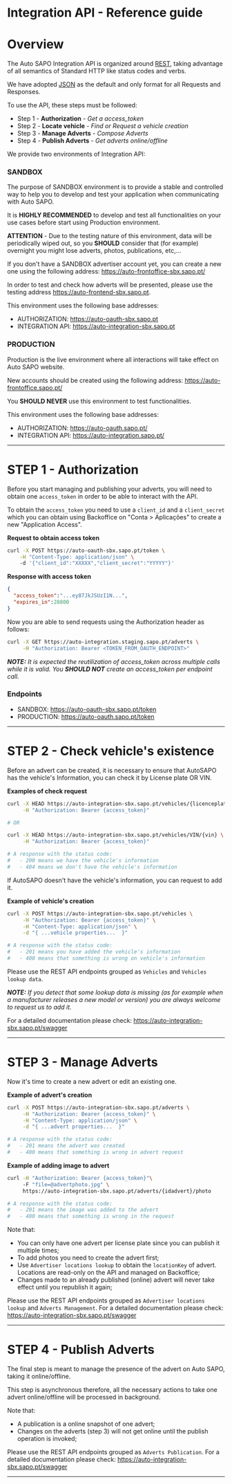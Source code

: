 # Integration API - Reference guide

# Overview

The Auto SAPO Integration API is organized around [REST](https://en.wikipedia.org/wiki/Representational_state_transfer), taking advantage of all semantics of Standard HTTP like status codes and verbs.

We have adopted [JSON](https://en.wikipedia.org/wiki/JSON) as the default and only format for all Requests and Responses.

To use the API, these steps must be followed:
 - Step 1 - **Authorization** - *Get a access_token*
 - Step 2 - **Locate vehicle** - *Find or Request a vehicle creation*
 - Step 3 - **Manage Adverts** - *Compose Adverts*
 - Step 4 - **Publish Adverts** - *Get adverts online/offline*

We provide two environments of Integration API:

### SANDBOX
The purpose of SANDBOX environment is to provide a stable and controlled way to help you to develop and test your application when communicating with Auto SAPO.

It is **HIGHLY RECOMMENDED** to develop and test all functionalities on your use cases before start using Production environment. 

**ATTENTION** - Due to the testing nature of this environment, data will be periodically wiped out, so you **SHOULD** consider that (for example) overnight you might lose adverts, photos, publications, etc,...

If you don't have a SANDBOX advertiser account yet, you can create a new one using the following address: https://auto-frontoffice-sbx.sapo.pt/

In order to test and check how adverts will be presented, please use the testing address https://auto-frontend-sbx.sapo.pt. 

This environment uses the following base addresses:
 
 - AUTHORIZATION: https://auto-oauth-sbx.sapo.pt
 - INTEGRATION API: https://auto-integration-sbx.sapo.pt

### PRODUCTION
Production is the live environment where all interactions will take effect on Auto SAPO website.

New accounts should be created using the following address: https://auto-frontoffice.sapo.pt/

You **SHOULD NEVER** use this environment to test functionalities.

This environment uses the following base addresses:
 - AUTHORIZATION: https://auto-oauth.sapo.pt/
 - INTEGRATION API: https://auto-integration.sapo.pt/

---
# STEP 1 - Authorization

Before you start managing and publishing your adverts, you will need to obtain one `access_token` in order to be able to interact with the API. 

To obtain the `access_token` you need to use a `client_id` and a `client_secret` which you can obtain using Backoffice on "Conta > Aplicações" to create a new "Application Access".

**Request to obtain access token**
```sh
curl -X POST https://auto-oauth-sbx.sapo.pt/token \
	-H "Content-Type: application/json" \	
	-d '{"client_id":"XXXXX","client_secret":"YYYYY"}' 
```

**Response with access token**
```json
{
  "access_token":"...ey87JkJSUzI1N...",
  "expires_in":28800
}
```

Now you are able to send requests using the Authorization header as follows:
```sh
curl -X GET https://auto-integration.staging.sapo.pt/adverts \
	 -H "Authorization: Bearer <TOKEN_FROM_OAUTH_ENDPOINT>"
```
***NOTE:*** *It is expected the reutilization of access_token across multiple calls while it is valid. You **SHOULD NOT** create an access_token per endpoint call.*

### Endpoints
 - SANDBOX: https://auto-oauth-sbx.sapo.pt/token
 - PRODUCTION: https://auto-oauth.sapo.pt/token

 ---
# STEP 2 - Check vehicle's existence

Before an advert can be created, it is necessary to ensure that AutoSAPO has the vehicle's Information, you can check it by License plate OR VIN.

**Examples of check request**
```sh
curl -X HEAD https://auto-integration-sbx.sapo.pt/vehicles/{licenceplate} \
	 -H "Authorization: Bearer {access_token}" 

# OR

curl -X HEAD https://auto-integration-sbx.sapo.pt/vehicles/VIN/{vin} \
	 -H "Authorization: Bearer {access_token}" 

# A response with the status code:
#   - 200 means we have the vehicle's information
#   - 404 means we don't have the vehicle's information
```

If AutoSAPO doesn't have the vehicle's information, you can request to add it.

**Example of vehicle's creation**
```sh
curl -X POST https://auto-integration-sbx.sapo.pt/vehicles \
	 -H "Authorization: Bearer {access_token}" \
	 -H "Content-Type: application/json" \
	 -d "{ ...vehicle properties...  }" 

# A response with the status code:
#   - 201 means you have added the vehicle's information
#   - 400 means that something is wrong on vehicle's information
```

Please use the REST API endpoints grouped as `Vehicles` and `Vehicles lookup data`.

***NOTE:*** *If you detect that some lookup data is missing (as for example when a manufacturer releases a new model or version) you are always welcome to request us to add it.*

For a detailed documentation please check: https://auto-integration-sbx.sapo.pt/swagger

---
# STEP 3 - Manage Adverts

Now it's time to create a new advert or edit an existing one.

**Example of advert's creation**
```sh
curl -X POST https://auto-integration-sbx.sapo.pt/adverts \
	 -H "Authorization: Bearer {access_token}" \
	 -H "Content-Type: application/json" \
	 -d "{ ...advert properties...  }" 

# A response with the status code:
#   - 201 means the advert was created
#   - 400 means that something is wrong in advert request
```

**Example of adding image to advert**
```sh
curl -H "Authorization: Bearer {access_token}"\ 
	 -F "file=@advertphoto.jpg" \
	 https://auto-integration-sbx.sapo.pt/adverts/{idadvert}/photo

# A response with the status code:
#   - 201 means the image was added to the advert
#   - 400 means that something is wrong in the request
```

Note that:
 - You can only have one advert per license plate since you can publish it multiple times;
 - To add photos you need to create the advert first;
 - Use `Advertiser locations lookup` to obtain the `locationKey` of advert. Locations are read-only on the API and managed on Backoffice;
 - Changes made to an already published (online) advert will never take effect until you republish it again;

Please use the REST API endpoints grouped as `Advertiser locations lookup` and `Adverts Management`.
For a detailed documentation please check: https://auto-integration-sbx.sapo.pt/swagger

---
# STEP 4 - Publish Adverts

The final step is meant to manage the presence of the advert on Auto SAPO, taking it online/offline.

This step is asynchronous therefore, all the necessary actions to take one advert online/offline will be processed in background.

Note that:
 - A publication is a online snapshot of one advert;
 - Changes on the adverts (step 3) will not get online until the publish operation is invoked;

Please use the REST API endpoints grouped as `Adverts Publication`.
For a detailed documentation please check: https://auto-integration-sbx.sapo.pt/swagger

---